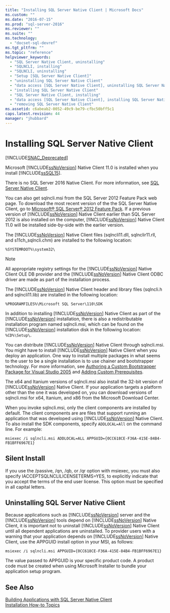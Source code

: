 ```yaml
---
title: "Installing SQL Server Native Client | Microsoft Docs"
ms.custom: ""
ms.date: "2016-07-15"
ms.prod: "sql-server-2016"
ms.reviewer: ""
ms.suite: ""
ms.technology: 
  - "docset-sql-devref"
ms.tgt_pltfrm: ""
ms.topic: "reference"
helpviewer_keywords: 
  - "SQL Server Native Client, uninstalling"
  - "SQLNCLI, installing"
  - "SQLNCLI, uninstalling"
  - "Setup [SQL Server Native Client]"
  - "uninstalling SQL Server Native Client"
  - "data access [SQL Server Native Client], uninstalling SQL Server Native Client"
  - "installing SQL Server Native Client"
  - "SQL Server Native Client, installing"
  - "data access [SQL Server Native Client], installing SQL Server Native Client"
  - "removing SQL Server Native Client"
ms.assetid: c6abeab2-0052-49c9-be79-cfbc50bff5c1
caps.latest.revision: 44
manager: "jhubbard"
---
```

# Installing SQL Server Native Client
[!INCLUDE[SNAC_Deprecated](../../../relational-databases/extended-stored-procedures-reference/includes/snac-deprecated.md)]

  Microsoft [!INCLUDE[ssNoVersion](../../../advanced-analytics/r-services/includes/ssnoversion-md.md)] Native Client 11.0 is installed when you install [!INCLUDE[ssSQL15](../../../analysis-services/powershell/includes/sssql15-md.md)]. 
 
 There is no SQL Server 2016 Native Client. For more information, see [SQL Server Native Client](../../../relational-databases/native-client/sql-server-native-client.md). 
 
You can also get sqlncli.msi from the SQL Server 2012 Feature Pack web page. To download the most recent version of the the SQL Server Native Client, go to [Microsoft® SQL Server® 2012 Feature Pack](http://www.microsoft.com/en-us/download/confirmation.aspx?id=29065). If a previous version of [!INCLUDE[ssNoVersion](../../../advanced-analytics/r-services/includes/ssnoversion-md.md)] Native Client earlier than SQL Server 2012 is also installed on the computer, [!INCLUDE[ssNoVersion](../../../advanced-analytics/r-services/includes/ssnoversion-md.md)] Native Client 11.0 will be installed side-by-side with the earlier version.  
  
 The [!INCLUDE[ssNoVersion](../../../advanced-analytics/r-services/includes/ssnoversion-md.md)] Native Client files (sqlncli11.dll, sqlnclir11.rll, and s11ch_sqlncli.chm) are installed to the following location:  
  
 `%SYSTEMROOT%\system32\`  
  
> [!NOTE]  
>  All appropriate registry settings for the [!INCLUDE[ssNoVersion](../../../advanced-analytics/r-services/includes/ssnoversion-md.md)] Native Client OLE DB provider and the [!INCLUDE[ssNoVersion](../../../advanced-analytics/r-services/includes/ssnoversion-md.md)] Native Client ODBC driver are made as part of the installation process.  
  
 The [!INCLUDE[ssNoVersion](../../../advanced-analytics/r-services/includes/ssnoversion-md.md)] Native Client header and library files (sqlncli.h and sqlncli11.lib) are installed in the following location:  
  
 `%PROGRAMFILES%\Microsoft SQL Server\110\SDK`  
  
 In addition to installing [!INCLUDE[ssNoVersion](../../../advanced-analytics/r-services/includes/ssnoversion-md.md)] Native Client as part of the [!INCLUDE[ssNoVersion](../../../advanced-analytics/r-services/includes/ssnoversion-md.md)] installation, there is also a redistributable installation program named sqlncli.msi, which can be found on the [!INCLUDE[ssNoVersion](../../../advanced-analytics/r-services/includes/ssnoversion-md.md)] installation disk in the following location: `%CD%\Setup\`.  
  
 You can distribute [!INCLUDE[ssNoVersion](../../../advanced-analytics/r-services/includes/ssnoversion-md.md)] Native Client through sqlncli.msi. You might have to install [!INCLUDE[ssNoVersion](../../../advanced-analytics/r-services/includes/ssnoversion-md.md)] Native Client when you deploy an application. One way to install multiple packages in what seems to the user to be a single installation is to use chainer and bootstrapper technology. For more information, see [Authoring a Custom Bootstrapper Package for Visual Studio 2005](http://go.microsoft.com/fwlink/?LinkId=115667) and [Adding Custom Prerequisites](http://go.microsoft.com/fwlink/?LinkId=115668).  
  
 The x64 and Itanium versions of sqlncli.msi also install the 32-bit version of [!INCLUDE[ssNoVersion](../../../advanced-analytics/r-services/includes/ssnoversion-md.md)] Native Client. If your application targets a platform other than the one it was developed on, you can download versions of sqlncli.msi for x64, Itanium, and x86 from the Microsoft Download Center.  
  
 When you invoke sqlncli.msi, only the client components are installed by default. The client components are are files that support running an application that was developed using [!INCLUDE[ssNoVersion](../../../advanced-analytics/r-services/includes/ssnoversion-md.md)] Native Client. To also install the SDK components, specify `ADDLOCAL=All` on the command line. For example:  
  
 `msiexec /i sqlncli.msi ADDLOCAL=ALL APPGUID={0CC618CE-F36A-415E-84B4-FB1BFF6967E1}`  
  
## Silent Install  
 If you use the /passive, /qn, /qb, or /qr option with msiexec, you must also specify IACCEPTSQLNCLILICENSETERMS=YES, to explicitly indicate that you accept the terms of the end user license. This option must be specified in all capital letters.  
  
## Uninstalling SQL Server Native Client  
 Because applications such as [!INCLUDE[ssNoVersion](../../../advanced-analytics/r-services/includes/ssnoversion-md.md)] server and the [!INCLUDE[ssNoVersion](../../../advanced-analytics/r-services/includes/ssnoversion-md.md)] tools depend on [!INCLUDE[ssNoVersion](../../../advanced-analytics/r-services/includes/ssnoversion-md.md)] Native Client, it is important not to uninstall [!INCLUDE[ssNoVersion](../../../advanced-analytics/r-services/includes/ssnoversion-md.md)] Native Client until all dependent applications are uninstalled. To provider users with a warning that your application depends on [!INCLUDE[ssNoVersion](../../../advanced-analytics/r-services/includes/ssnoversion-md.md)] Native Client, use the APPGUID install option in your MSI, as follows:  
  
 `msiexec /i sqlncli.msi APPGUID={0CC618CE-F36A-415E-84B4-FB1BFF6967E1}`  
  
 The value passed to APPGUID is your specific product code. A product code must be created when using Microsoft Installer to bundle your application setup program.  
  
## See Also  
 [Building Applications with SQL Server Native Client](../../../relational-databases/native-client/applications/installing-sql-server-native-client.md)   
 [Installation How-to Topics](http://msdn.microsoft.com/library/59de41e7-557f-462a-8914-53ec35496baa)  
  
  